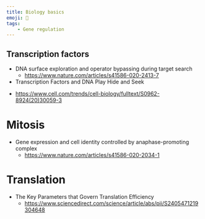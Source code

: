 ```yaml
---
title: Biology basics
emoji: 🌳
tags:
    - Gene regulation
---
```


## Transcription factors
* DNA surface exploration and operator bypassing during target search
    - https://www.nature.com/articles/s41586-020-2413-7
* Transcription Factors and DNA Play Hide and Seek
 - https://www.cell.com/trends/cell-biology/fulltext/S0962-8924(20)30059-3

# Mitosis
* Gene expression and cell identity controlled by anaphase-promoting complex
    - https://www.nature.com/articles/s41586-020-2034-1

# Translation
* The Key Parameters that Govern Translation Efficiency
    - https://www.sciencedirect.com/science/article/abs/pii/S2405471219304648